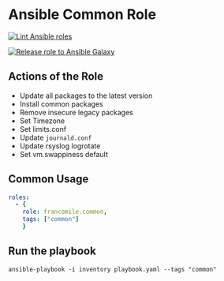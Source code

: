 # Ansible Common Role

[![Lint Ansible roles](https://github.com/francomile/ansible-role-common/actions/workflows/ansible_lint.yml/badge.svg)](https://github.com/francomile/ansible-role-common/actions/workflows/ansible_lint.yml)

[![Release role to Ansible Galaxy](https://github.com/francomile/ansible-role-common/actions/workflows/push_to_galaxy.yml/badge.svg)](https://github.com/francomile/ansible-role-common/actions/workflows/push_to_galaxy.yml)

## Actions of the Role

* Update all packages to the latest version
* Install common packages
* Remove insecure legacy packages
* Set Timezone
* Set limits.conf
* Update `journald.conf`
* Update rsyslog logrotate
* Set vm.swappiness default

## Common Usage

```yaml
roles:
  - {
    role: francomile.common,
    tags: ["common"]
    }
```

## Run the playbook

```shell
ansible-playbook -i inventory playbook.yaml --tags "common"
```
